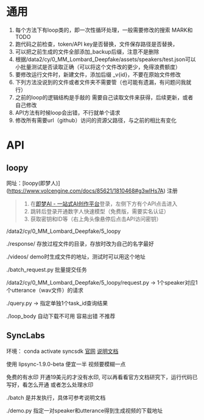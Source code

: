 # 通用
1. 每个方法下有loop类的，即一次性循环处理，一般需要修改的搜索 MARK和TODO
2. 跑代码之前检查，token/API key是否替换，文件保存路径是否替换，
3. 可以把之前生成的文件全部添加_backup后缀，注意不是删除
4. 根据/data2/cy/0_MM_Lombard_Deepfake/assets/speakers/test.json可以小批量测试是否读取正确（可以将这个文件改的更少，免得浪费额度）
5. 要修改运行文件时，新建文件，添加后缀 _v{id}，不要在原始文件修改
6. 下列方法没说到的文件或者文件夹不需要管（也可能有遗漏，有问题问我就行）
7. 之前的loop的逻辑结构是手敲的 需要自己读取文件来获得，后续更新，或者自己修改
8. API方法有时候loop会出错，不行就单个请求
9. 修改所有需要url（github）访问的资源父路径，与之前的相比有变化

# API
## loopy
网址：[loopy(即梦人)] (https://www.volcengine.com/docs/85621/1810468#g3wIHs7A) 注册
> 1. 在[即梦AI - 一站式AI创作平台](https://jimeng.jianying.com/ai-tool/home/?utm_medium=aitools&utm_source=aibot&utm_campaign=null&utm_content=hw_jm_aibot)登录，左侧下方有个API点击进入
> 2. 跳转后登录开通数字人快速模型（免费版，需要实名认证）
> 3. 获取密钥和ID等（右上角头像悬停后点击API访问密钥）

/data2/cy/0_MM_Lombard_Deepfake/5_loopy

./response/ 存放过程文件的目录，存放时改为自己的名字最好

./videos/ demo时生成文件的地址，测试时可以用这个地址

./batch_request.py 批量提交任务

/data2/cy/0_MM_Lombard_Deepfake/5_loopy/request.py -> 1个speaker对应1个utterance（wav文件）的请求

./query.py  ->  指定单独1个task_id查询结果

./loop_body 自动下载不可用 容易出错 不推荐

## SyncLabs
环境： conda activate syncsdk
[官网](https://sync.so/projects)
[说明文档](https://docs.sync.so/introduction)

使用 lipsync-1.9.0-beta 便宜一半 视频要模糊一点

免费的有水印 开通19美元的才没有水印, 可以再看看官方文档研究下，运行代码已写好，看怎么开通 或者怎么处理水印

./batch 是并发执行，具体可参考说明文档

./demo.py 指定一对speaker和utterance得到生成视频的下载地址

## 




 